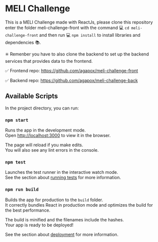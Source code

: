 # MELI Challenge

This is a MELI Challenge made with ReactJs, please clone this repository enter the folder meli-challenge-front with the command :computer: `cd meli-challenge-front` and then run :computer: `npm install` to install libraries and dependencies :books:.

:eight_spoked_asterisk: Remenber you have to also clone the backend to set up the backend services that provides data to the frontend.

:white_check_mark: Frontend repo: https://github.com/agapox/meli-challenge-front

:white_check_mark: Backend repo: https://github.com/agapox/meli-challenge-back

## Available Scripts

In the project directory, you can run:

### `npm start`

Runs the app in the development mode.\
Open [http://localhost:3000](http://localhost:3000) to view it in the browser.

The page will reload if you make edits.\
You will also see any lint errors in the console.

### `npm test`

Launches the test runner in the interactive watch mode.\
See the section about [running tests](https://facebook.github.io/create-react-app/docs/running-tests) for more information.

### `npm run build`

Builds the app for production to the `build` folder.\
It correctly bundles React in production mode and optimizes the build for the best performance.

The build is minified and the filenames include the hashes.\
Your app is ready to be deployed!

See the section about [deployment](https://facebook.github.io/create-react-app/docs/deployment) for more information.
